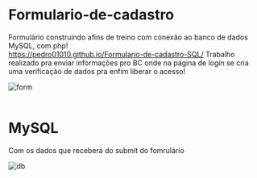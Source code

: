 # Formulario-de-cadastro 
Formulário construindo afins de treino com conexão ao banco de dados MySQL, com php!
<br>
https://pedro01010.github.io/Formulario-de-cadastro-SQL/
Trabalho realizado pra enviar informações pro BC onde na página de login se cria uma verificação de dados pra enfim liberar o acesso!
<br>

![form](https://user-images.githubusercontent.com/114010190/234001012-d6299362-648e-4b2f-9e5e-29b69fee078a.png)
<br>
<br>

# MySQL

Com os dados que receberá do submit do fomrulário
<br>


![db](https://user-images.githubusercontent.com/114010190/234003212-fa657f6b-2495-4a9a-a95b-d88580edc322.png)
